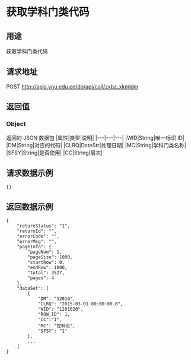 # 获取学科门类代码

## 用途

获取学科门类代码

## 请求地址

POST http://apis.ynu.edu.cn/do/api/call/zxbz_xkmldm

## 返回值

### Object

返回的 JSON 数据包
|属性|类型|说明|
|---|---|---|
|WID|String|唯一标识 ID|
|DM|String|对应的代码|
|CLRQ|DateStr|处理日期|
|MC|String|学科门类名称|
|SFSY|String|是否使用|
|CC|String|层次|

## 请求数据示例

```
{}
```

## 返回数据示例

```
{
    "returnStatus": "1",
    "returnId": "",
    "errorCode": "",
    "errorMsg": "",
    "pageInfo": {
        "pageNum": 1,
        "pageSize": 1000,
        "startRow": 0,
        "endRow": 1000,
        "total": 3527,
        "pages": 4
    },
    "dataSet": [
        {
            "DM": "12010",
            "CLRQ": "2015-03-01 00:00:00.0",
            "WID": "1201020",
            "ROW_ID": 1,
            "CC":"1",
            "MC": "控制论",
            "SFSY": "1"
        },
        ...
    ]
}
```
